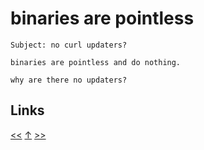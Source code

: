 # binaries are pointless

    Subject: no curl updaters?

    binaries are pointless and do nothing.

    why are there no updaters?
## Links

[<<](2023-09-06.md) [↑](../) [>>](2023-10-03.md)
